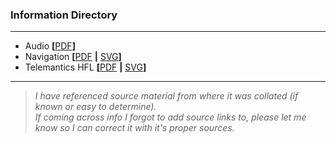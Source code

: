 ### Information Directory ###
---
* Audio **[**[PDF](Audio.pdf)**]**
* Navigation **[**[PDF](Navigation.pdf) **|** [SVG](Navigation.svg)**]**
* Telemantics HFL **[**[PDF](Telemantics%20HFL.pdf) **|** [SVG](Telemantics%20HFL.svg)**]**
---
> _I have referenced source material from where it was collated (if known or easy to determine). <br>If coming across info I forgot to add source links to, please let me know so I can correct it with it's proper sources._   
